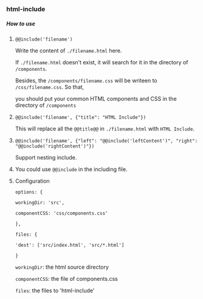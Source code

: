 ### html-include

##### How to use

1. `@@include('filename')`

    Write the content of `./filename.html` here.

    If `./filename.html` doesn't exist, it will search for it in the directory of `/components`.

    Besides, the `/components/filename.css` will be writeen to `/css/filename.css`. So that,

    you should put your common HTML components and CSS in the directory of `/components`

2. `@@include('filename', {"title": "HTML Include"})`

    This will replace all the `@@title@@` in `./filename.html` with `HTML Include`.

3. `@@include('filename', {"left": "@@include('leftContent')", "right": "@@include('rightContent')"})`

    Support nesting include.

4. You could use `@@include` in the including file.

5. Configuration

    `options: {`

      `workingDir: 'src',`

      `componentCSS: 'css/components.css'`

    `},`

    `files: {`

      `'dest': ['src/index.html', 'src/*.html']`

    `}`

    `workingDir`: the html source directory

    `componentCSS`: the file of components.css

    `files`: the files to 'html-include'